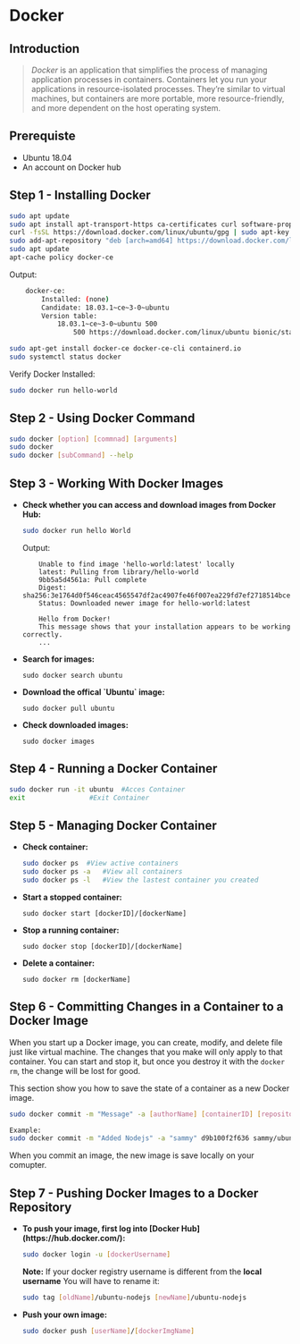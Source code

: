 # Docker 

## Introduction

>*Docker* is an application that simplifies the process of managing application processes in containers. Containers let you run your applications in resource-isolated processes. They’re similar to virtual machines, but containers are more portable, more resource-friendly, and more dependent on the host operating system.

## Prerequiste

- Ubuntu 18.04
- An account on Docker hub

## Step 1 - Installing Docker

```sh
sudo apt update
sudo apt install apt-transport-https ca-certificates curl software-properties-common
curl -fsSL https://download.docker.com/linux/ubuntu/gpg | sudo apt-key add -
sudo add-apt-repository "deb [arch=amd64] https://download.docker.com/linux/ubuntu bionic stable"
sudo apt update
apt-cache policy docker-ce
```

Output:
```bash
	docker-ce:
 		Installed: (none)
  		Candidate: 18.03.1~ce~3-0~ubuntu
  		Version table:
     		18.03.1~ce~3-0~ubuntu 500
        		500 https://download.docker.com/linux/ubuntu bionic/stable amd64 Packages
```

```sh
sudo apt-get install docker-ce docker-ce-cli containerd.io
sudo systemctl status docker
```

Verify Docker Installed:
```sh
sudo docker run hello-world
```

## Step 2 - Using Docker Command 

```sh
sudo docker [option] [commnad] [arguments]
sudo docker
sudo docker [subCommand] --help
```

## Step 3 - Working With Docker Images
<ul>
<li><b>Check whether you can access and download images from Docker Hub:</b></li>

```sh
sudo docker run hello World
```
Output:
```
	Unable to find image 'hello-world:latest' locally
	latest: Pulling from library/hello-world
	9bb5a5d4561a: Pull complete
	Digest: sha256:3e1764d0f546ceac4565547df2ac4907fe46f007ea229fd7ef2718514bcec35d
	Status: Downloaded newer image for hello-world:latest

	Hello from Docker!
	This message shows that your installation appears to be working correctly.
	...
```
<li><b>Search for images:</b></li>

`sudo docker search ubuntu`


<li><b>Download the offical `Ubuntu` image:</b></li>

`sudo docker pull ubuntu`

<li><b>Check downloaded images:</b></li>

`sudo docker images `
</ul>

## Step 4 - Running a Docker Container

```sh
sudo docker run -it ubuntu 	#Acces Container
exit 				#Exit Container
```

## Step 5 - Managing Docker Container
<ul>

<li><b>Check container: </b></li>

```sh
sudo docker ps 	#View active containers
sudo docker ps -a 	#View all containers
sudo docker ps -l 	#View the lastest container you created
```

<li><b>Start a stopped container:</b></li>

`sudo docker start [dockerID]/[dockerName]`

<li><b>Stop a running container:</b></li>

`sudo docker stop [dockerID]/[dockerName]`

<li><b>Delete a container:</b></li>

`sudo docker rm [dockerName]`
</ul>

## Step 6 - Committing Changes in a Container to a Docker Image

When you start up a Docker image, you can create, modify, and delete file just like virtual machine. The changes that you make will only apply to that container. You can start and stop it, but once you destroy it with the `docker rm`, the change will be lost for good.


This section show you how to save the state of a container as a new Docker image.

```sh
sudo docker commit -m "Message" -a [authorName] [containerID] [repository]/[newImgName]

Example:
sudo docker commit -m "Added Nodejs" -a "sammy" d9b100f2f636 sammy/ubuntu-nodejs
```

When you commit an image, the new image is save locally on your comupter.

## Step 7 - Pushing Docker Images to a Docker Repository

<ul>

<li><b> To push your image, first log into [Docker Hub](https://hub.docker.com/): </b></li>

```sh
sudo docker login -u [dockerUsername]
```
 **Note:** If your docker registry username is different from the **local username** You will have to rename it:
```sh
sudo tag [oldName]/ubuntu-nodejs [newName]/ubuntu-nodejs
```

<li><b> Push your own image: </b></li>

```sh 
sudo docker push [userName]/[dockerImgName]
```
